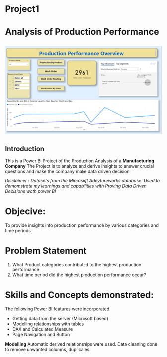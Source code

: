 # Project1
# Analysis of Production Performance 
![](production_overview.png)
---
## Introduction
This is a Power Bi Project of the Production Analysis of a **Manufacturing Company**
The Project is to analyze and derive insights to answer crucial questions and make 
the company make data driven decision

_Disclaimer_ : _Datasets from the Mircosoft Adevtureworks database. Used to demomstrate my learnings and capabilities
with Proving Data Driven Decisions woth power BI_

# Objecive:
To provide insights into production performance by various categories and time periods

# Problem Statement
1. What Product categories contributed to the highest production performance
2.  What time period did the highest production performance occur?

# Skills and Concepts demonstrated:
The following Power BI features were incorporated
- Getting data from the server (Microsoft based)
- Modelling relationships with tables
- DAX and Calculated Measure
- Page Navigation and Button

**Modelling**
Automatic derived relationships were used. Data cleaning done to remove unwanted columns, duplicates
